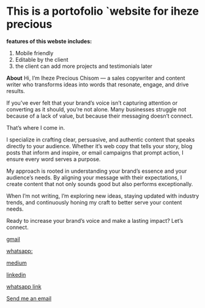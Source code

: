 # This is a portofolio `website for iheze precious

**features of this webste includes:**

1. Mobile friendly
2. Editable by the client
3. the client can add more projects and testimonials later

**About**
Hi, I’m Iheze Precious Chisom — a sales copywriter and content writer who transforms ideas into words that resonate, engage, and drive results.

If you’ve ever felt that your brand’s voice isn’t capturing attention or converting as it should, you’re not alone. Many businesses struggle not because of a lack of value, but because their messaging doesn’t connect.

That’s where I come in.

I specialize in crafting clear, persuasive, and authentic content that speaks directly to your audience. Whether it’s web copy that tells your story, blog posts that inform and inspire, or email campaigns that prompt action, I ensure every word serves a purpose.

My approach is rooted in understanding your brand’s essence and your audience’s needs. By aligning your message with their expectations, I  create content that not only sounds good but also performs exceptionally.

When I’m not writing, I’m exploring new ideas, staying updated with industry trends, and continuously honing my craft to better serve your content needs.

Ready to increase your brand’s voice and make a lasting impact? Let’s connect.

[gmail](chisomiheze@gmail.com)

[whatsapp:](07030999375)

[medium](https://medium.com/@chisomiheze)

[linkedin](https://www.linkedin.com/in/iheze-precious-chisom-89463a1a9?utm_source=share&utm_campaign=share_via&utm_content=profile&utm_medium=ios_app)

[whatsapp link](https://wa.link/yaxtng)

[Send me an email](mailto:chisomiheze@gmail.com?subject=Inquiry&body=Hi%20Iheze,%0A%0AI%20would%20like%20to%20discuss...)
